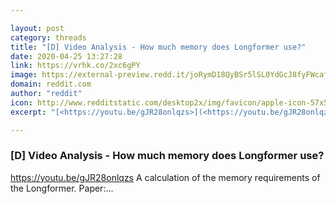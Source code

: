 ```yaml
---

layout: post
category: threads
title: "[D] Video Analysis - How much memory does Longformer use?"
date: 2020-04-25 13:27:28
link: https://vrhk.co/2xc6gPY
image: https://external-preview.redd.it/joRymD18QyBSr5lSL0YdGcJ8fyFWcafMJnLr9CS583U.jpg?width=480&height=251.308900524&auto=webp&crop=480:251.308900524,smart&s=f90cb8c4309ac2273579d26642eaa9f9bdcdd1a2
domain: reddit.com
author: "reddit"
icon: http://www.redditstatic.com/desktop2x/img/favicon/apple-icon-57x57.png
excerpt: "[<https://youtu.be/gJR28onlqzs>](<https://youtu.be/gJR28onlqzs>) A calculation of the memory requirements of the Longformer. Paper:..."

---
```


### [D] Video Analysis - How much memory does Longformer use?

[<https://youtu.be/gJR28onlqzs>](<https://youtu.be/gJR28onlqzs>) A calculation of the memory requirements of the Longformer. Paper:...